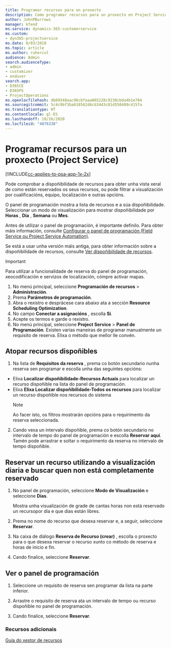 ```yaml
---
title: Programar recursos para un proxecto
description: Como programar recursos para un proxecto en Project Service
author: JohnPBurrows
manager: kfend
ms.service: dynamics-365-customerservice
ms.custom:
- dyn365-projectservice
ms.date: 8/03/2018
ms.topic: article
ms.author: ruhercul
audience: Admin
search.audienceType:
- admin
- customizer
- enduser
search.app:
- D365CE
- D365PS
- ProjectOperations
ms.openlocfilehash: db69348aac96cbfaaa865228c9230cbda4b1e784
ms.sourcegitcommit: 5c4c9bf3ba018562d6cb3443c01d550489c415fa
ms.translationtype: HT
ms.contentlocale: gl-ES
ms.lasthandoff: 10/16/2020
ms.locfileid: "4076338"
---
```

# <a name="schedule-resources-for-a-project-project-service"></a>Programar recursos para un proxecto (Project Service)

[!INCLUDE[cc-applies-to-psa-app-1x-2x](../includes/cc-applies-to-psa-app-1x-2x.md)]

Pode comprobar a dispoñibilidade de recursos para obter unha vista xeral de como están reservados os seus recursos, ou pode filtrar a visualización por cualificacións, equipo, localización e outras opcións.  
  
O panel de programación mostra a lista de recursos e a súa dispoñibilidade. Seleccionar un modo de visualización para mostrar dispoñibilidade por **Horas** , **Día** , **Semana** ou **Mes**.  
  
Antes de utilizar o panel de programación, é importante definilo. Para obter máis información, consulte [Configurar o panel de programación (Field Service ou Project Service Automation)](https://docs.microsoft.com/dynamics365/field-service/configure-schedule-board).
  
Se está a usar unha versión máis antiga, para obter información sobre a dispoñibilidade de recursos, consulte [Ver dispoñibilidade de recursos](../psa/view-resource-availability.md).  

> [!IMPORTANT]
>  Para utilizar a funcionalidade de reserva do panel de programación, xeocodificación e servizos de localización, cómpre activar mapas.  
> 
> 1. No menú principal, seleccione **Programación de recursos** > **Administración**.  
> 2. Prema **Parámetros de programación**.  
> 3. Abra o rexistro e desprácese cara abaixo ata a sección **Resource Scheduling Optimization**.  
> 4. No campo **Conectar a asignacións** , escolla **Si**.  
> 5. Acepte os termos e garde o rexistro.  
> 6. No menú principal, seleccione **Project Service** > **Panel de Programación**. Existen varias maneiras de programar manualmente un requisito de reserva. Elixa o método que mellor lle convén.
  
## <a name="find-available-resources"></a>Atopar recursos dispoñibles

1.  Na lista de **Requisitos da reserva** , prema co botón secundario nunha reserva sen programar e escolla unha das seguintes opcións:  
  
- Elixa **Localizar dispoñibilidade-Recursos Actuais** para localizar un recurso dispoñible na lista do panel de programación.  
- Elixa **Elixa Localizar dispoñibilidade-Todos os recursos** para localizar un recurso dispoñible nos recursos do sistema  
   > [!NOTE]
   >  Ao facer isto, os filtros mostrarán opcións para o requirimento da reserva seleccionada.  
  
2. Cando vexa un intervalo dispoñible, prema co botón secundario no intervalo de tempo do panel de programación e escolla **Reservar aquí**. Tamén pode arrastrar e soltar o requirimento da reserva no intervalo de tempo dispoñible.  
  

## <a name="book-a-resource-using-the-daily-view-and-find-whos-under-booked"></a>Reservar un recurso utilizando a visualización diaria e buscar quen non está completamente reservado
  
1.  No panel de programación, seleccione **Modo de Visualización** e seleccione **Días**.  
  
    Mostra unha visualización de grade de cantas horas non está reservado un recursopor día e que días están libres.  
  
2.  Prema no nome do recurso que desexa reservar e, a seguir, seleccione **Reservar**.  
  
3.  Na caixa de diálogo **Reserva de Recurso (crear)** , escolla o proxecto para o que desexa reservar o recurso xunto co método de reserva e horas de inicio e fin.  
  
4.  Cando finalice, seleccione **Reservar**.  
  
## <a name="view-to-the-schedule-board"></a>Ver o panel de programación
  
1.  Seleccione un requisito de reserva sen programar da lista na parte inferior.  
  
2.  Arrastre o requisito de reserva ata un intervalo de tempo ou recurso dispoñible no panel de programación.  
  
3.  Cando finalice, seleccione **Reservar**.  
  
### <a name="additional-resources"></a>Recursos adicionais  
 [Guía do xestor de recursos](../psa/resource-manager-guide.md)
